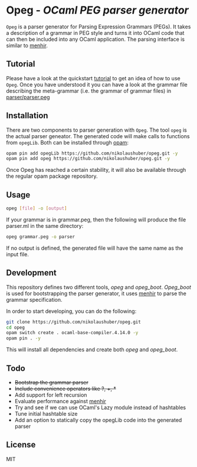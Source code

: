 # Opeg - _OCaml PEG parser generator_

`Opeg` is a parser generator for Parsing Expression Grammars (PEGs). It takes a description of a grammar in PEG style and turns it into OCaml code that can then be included into any OCaml application. The parsing interface is similar to [menhir]. 

## Tutorial 

Please have a look at the quickstart [tutorial](quickstart.md) to get an idea of how to use `Opeg`. Once you have understood it you can have a look at the grammar file describing the meta-grammar (i.e. the grammar of grammar files) in [parser/parser.peg](parser/parser.peg)

## Installation

There are two components to parser generation with `Opeg`. The tool `opeg` is the actual parser geneator. The generated code will make calls to functions from `opegLib`. Both can be installed through [opam](https://opam.ocaml.org): 

```sh
opam pin add opegLib https://github.com/nikolaushuber/opeg.git -y
opam pin add opeg https://github.com/nikolaushuber/opeg.git -y
```

Once Opeg has reached a certain stability, it will also be available through the regular opam package repository. 

## Usage  

```sh
opeg [file] -o [output]
```

If your grammar is in grammar.peg, then the following will produce the file parser.ml in the same directory:

```sh
opeg grammar.peg -o parser
```

If no output is defined, the generated file will have the same name as the input file. 

## Development 

This repository defines two different tools, *opeg* and *opeg_boot*. *Opeg_boot* is used for bootstrapping 
the parser generator, it uses [menhir] to parse the grammar specification. 

In order to start developing, you can do the following: 

```sh
git clone https://github.com/nikolaushuber/opeg.git  
cd opeg 
opam switch create . ocaml-base-compiler.4.14.0 -y 
opam pin . -y 
```

This will install all dependencies and create both *opeg* and *opeg_boot*. 

## Todo 

- ~~Bootstrap the grammar parser~~
- ~~Include convenience operators like ?, +, *~~
- Add support for left recursion 
- Evaluate performance against [menhir] 
- Try and see if we can use OCaml's Lazy module instead of hashtables 
- Tune initial hashtable size   
- Add an option to statically copy the opegLib code into the generated parser

## License

MIT

[//]: # (These are reference links used in the body of this note and get stripped out when the markdown processor does its job. There is no need to format nicely because it shouldn't be seen. Thanks SO - http://stackoverflow.com/questions/4823468/store-comments-in-markdown-syntax)

   [menhir]: <http://gallium.inria.fr/~fpottier/menhir/>
 
